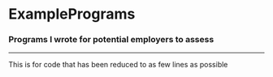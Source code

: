 # ExamplePrograms
### Programs I wrote for potential employers to assess
***
This is for code that has been reduced to as few lines as possible
